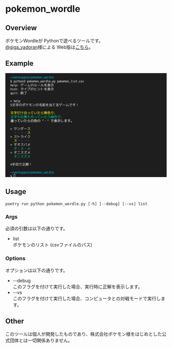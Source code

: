 # pokemon_wordle

## Overview
ポケモンWordleが Pythonで遊べるツールです。  
[@giga_yadoran](https://twitter.com/giga_yadoran)様による Web版は[こちら](https://wordle.mega-yadoran.jp/)。  

## Example
![demo_play](assets/demo_play.png)

## Usage
```
poetry run python pokemon_wordle.py [-h] [--debug] [--vs] list
```

### Args
必須の引数は以下の通りです。

* list  
ポケモンのリスト (csvファイルのパス)

### Options
オプションは以下の通りです。

* --debug  
このフラグを付けて実行した場合、実行時に正解を表示します。
* --vs  
このフラグを付けて実行した場合、コンピュータとの対戦モードで実行します。

## Other
このツールは個人が開発したものであり、株式会社ポケモン様をはじめとした公式団体とは一切関係ありません。
